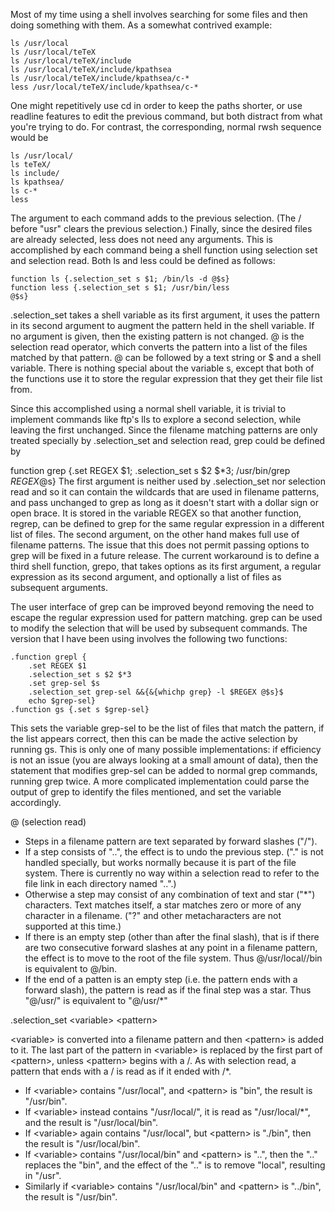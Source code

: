 <!DOCTYPE html PUBLIC "-//W3C//DTD HTML 4.01 Transitional//EN">
<html lang="en-us">
<head>
  <meta content="text/html; charset=ISO-8859-1" http-equiv="content-type">
  <title>the selection</title>
</head>
<body>

Most of my time using a shell involves searching for some files and
then doing something with them. As a somewhat contrived example:

    ls /usr/local
    ls /usr/local/teTeX
    ls /usr/local/teTeX/include
    ls /usr/local/teTeX/include/kpathsea
    ls /usr/local/teTeX/include/kpathsea/c-*
    less /usr/local/teTeX/include/kpathsea/c-*

One might repetitively use cd in order to keep the paths shorter, or
use readline features to edit the previous command, but both distract
from what you're trying to do. For contrast, the corresponding, normal
rwsh sequence would be

    ls /usr/local/
    ls teTeX/
    ls include/
    ls kpathsea/
    ls c-*
    less

The argument to each command adds to the previous selection.
(The /
before "usr" clears the previous selection.) Finally, since the desired
files are
already selected, less does not need any arguments. This is
accomplished by each command being a shell function using selection set
and selection read. Both ls and less could be defined as follows:

    function ls {.selection_set s $1; /bin/ls -d @$s}
    function less {.selection_set s $1; /usr/bin/less
    @$s}

.selection\_set takes a shell variable as its first argument, it uses
the pattern in its second argument to augment the pattern held in the
shell variable. If no argument is given, then the existing pattern is
not changed. @ is the selection read operator, which converts the
pattern into a list of the files matched by that pattern. @ can be
followed by a text string or $ and a shell variable. There is nothing
special about the variable s, except that both of the functions
use it to store the regular expression that they get their file list
from.

Since this accomplished using a normal shell variable, it is trivial to
implement commands like ftp's lls to explore a second selection, while
leaving the first unchanged. Since the filename matching patterns are
only treated specially by .selection\_set and selection read, grep could
be defined by

function grep {.set REGEX $1; .selection\_set s $2 $*3; /usr/bin/grep
$REGEX @$s} The first argument is neither used by .selection\_set nor
selection read
and so it can contain the wildcards that are used in filename patterns,
and pass unchanged to grep as long as it doesn't start with a
dollar sign or open brace. It is stored in the variable REGEX so that
another function, regrep, can be defined to grep for the same regular
expression in a different list of files. The second
argument, on the other hand makes full use of filename patterns. The
issue that this does not permit passing options to grep will be fixed
in a future release. The current workaround is to define a third shell
function, grepo, that takes options as its first argument, a regular
expression as its second argument, and optionally a list of files as
subsequent arguments.

The user interface of grep can be improved beyond removing the need to escape
the regular expression used for pattern matching. grep can be used to
modify the selection that will be used by subsequent commands. The
version that I have been using involves the following two functions:

    .function grepl {
        .set REGEX $1
        .selection_set s $2 $*3
        .set grep-sel $s
        .selection_set grep-sel &&{&{whichp grep} -l $REGEX @$s}$
        echo $grep-sel}
    .function gs {.set s $grep-sel}

This sets the variable grep-sel to be the list of files that match the
pattern, if the list appears correct, then this can be made the active
selection by running gs. This is only one of many possible
implementations: if efficiency is not an issue (you are always looking
at a small amount of data), then the statement that modifies grep-sel
can be added to normal grep commands, running grep twice. A more
complicated implementation could parse the output of grep to identify
the files mentioned, and set the variable accordingly.

@ (selection read)

 * Steps in a filename pattern are text separated by forward
slashes ("/").
 * If a step consists of "..", the effect is to undo the
previous
step. ("." is not handled specially, but works normally because it is
part of the file system. There is currently no way within a selection
read to refer to the file
link in each directory named "..".)
 * Otherwise a step may consist of any combination of text and
star
("*") characters. Text matches itself, a star matches zero or more of
any character in a filename. ("?" and other metacharacters are not
supported at this time.)
 * If there is an empty step (other than
after the final slash), that is if there are two consecutive
forward slashes at any point in a filename pattern, the effect is to
move to the root of the file system. Thus @/usr/local//bin is
equivalent to @/bin.
 * If the end of a patten is an empty step (i.e. the pattern
ends
with a forward slash), the pattern is read as if the final step was a
star. Thus "@/usr/" is equivalent to "@/usr/*"

.selection_set &lt;variable&gt; &lt;pattern&gt;

&lt;variable&gt;
is converted into a filename pattern and then &lt;pattern&gt;
is added
to it. The last part of the pattern in &lt;variable&gt; is
replaced by
the first part of &lt;pattern&gt;, unless
&lt;pattern&gt; begins with a
/. As with selection read, a pattern that ends with a / is read as if
it ended with /*. 

 * If &lt;variable&gt; contains "/usr/local", and
&lt;pattern&gt; is "bin", the result is "/usr/bin".
 * If &lt;variable&gt;
instead contains "/usr/local/", it is read as "/usr/local/*", and the
result is "/usr/local/bin".
 * If &lt;variable&gt; again contains
"/usr/local", but &lt;pattern&gt; is "./bin", then the result
is
"/usr/local/bin".
 * If &lt;variable&gt;
contains "/usr/local/bin" and
&lt;pattern&gt; is "..", then the ".." replaces the "bin", and
the
effect of the ".." is to remove "local", resulting in "/usr".
 * Similarly if &lt;variable&gt; contains
"/usr/local/bin" and &lt;pattern&gt; is "../bin", the result is
"/usr/bin".

</body>
</html>
